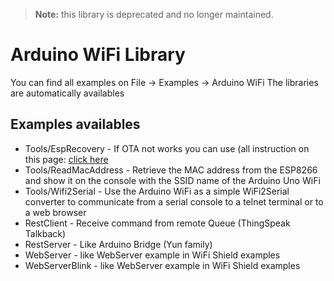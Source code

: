 > **Note:** this library is deprecated and no longer maintained.

# Arduino WiFi Library

You can find all examples on File -> Examples -> Arduino WiFi
The libraries are automatically availables

## Examples availables

- Tools/EspRecovery - If OTA not works you can use (all instruction on this page: [click here](http://labs.arduino.org/How+to+change+the+firmware+on+an+Arduino+UNO+WiFi)
- Tools/ReadMacAddress - Retrieve the MAC address from the ESP8266 and show it on the console with the SSID name of the Arduino Uno WiFi
- Tools/Wifi2Serial - Use the Arduino WiFi as a simple WiFi2Serial converter to communicate from a serial console to a telnet terminal or to a web browser
- RestClient - Receive command from remote Queue (ThingSpeak Talkback)
- RestServer - Like Arduino Bridge (Yun family)
- WebServer - like WebServer example in WiFi Shield examples
- WebServerBlink - like WebServer example in WiFi Shield examples
